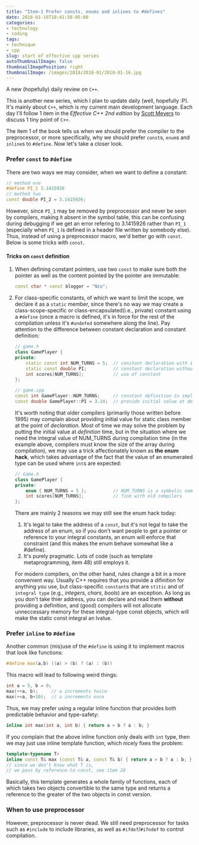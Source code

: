 ```yaml
---
title: "Item-1 Prefer consts, enums and inlines to #defines"
date: 2018-01-16T18:41:58-05:00
categories:
- technology
- coding
tags:
- technique
- cpp
slug: start of effective cpp series
autoThumbnailImage: false
thumbnailImagePosition: right
thumbnailImage: /images/2018/2018-01/2018-01-16.jpg
---
```


A new (hopefully) daily review on `C++`.
<!--more-->

This is another new series, which I plan to update daily (well, hopefully :P). It's mainly about `C++`, which is my current main development language. Each day I'll follow 1 item in the _Effective C++ 2nd edition_ by [Scott Meyers](https://www.aristeia.com/books.html) to discuss 1 tiny point of `C++`.

The item 1 of the book tells us when we should prefer the compiler to the preprocessor, or more specifically, why we should prefer `const`s, `enum`s and `inline`s to `#define`. Now let's take a closer look.

### Prefer `const` to `#define`

There are two ways we may consider, when we want to define a constant:

```cpp
// method one
#define PI_1 3.1415926
// method two
const double PI_2 = 3.1415926;
```

However, since `PI_1` may be removed by preprocessor and never be seen by compilers, making it absent in the symbol table, this can be confusing during debugging if we get an error refering to 3.1415926 rather than `PI_1` (especially when `PI_1` is defined in a header file written by somebody else). Thus, instead of using a preprocessor macro, we'd better go with `const`. Below is some tricks with `const`.

#### Tricks on `const` definition

1. When defining constant pointers, use two `const` to make sure both the pointer as well as the content pointed by the pointer are immutable:

    ```cpp
    const char * const blogger = "Nzo";
    ```

2. For class-specific constants, of which we want to limit the scope, we declare it as a `static` member, since there's no way we may create a class-scope-specific or class-encapsulated(i.e., private) constant using a `#define` (once a macro is defined, it's in force for the rest of the compilation unless it's `#undefed` somewhere along the line). Pay attention to the difference between constant declaration and constant definition:

    ```cpp
    // game.h
    class GamePlayer {
    private:
        static const int NUM_TURNS = 5;  // constant declaration with initial value
        static const double PI;          // constant declaration without initial value
        int scores[NUM_TURNS];           // use of constant
    };
    ```

    ```cpp
    // game.cpp
    const int GamePlayer::NUM_TURNS;     // constant definition in impl. file
    const double GamePlayer::PI = 3.14;  // provide initial value at definition
    ```

    It's worth noting that older compilers (primarily those written before 1995) may complain about providing initial value for static class member at the point of _declaration_. Most of time we may solve the problem by putting the initial value at _definition_ time, but in the situation where we need the integral value of NUM_TURNS during compilation time (in the example above, compilers must know the size of the array during compilation), we may use a trick affectionately known as **the enum hack**, which takes advantage of the fact that the value of an enumerated type can be used where `int`s are expected:

    ```cpp
    // Game.h
    class GamePlayer {
    private:
        enum { NUM_TURNS = 5 };          // NUM_TURNS is a symbolic name for 5        
        int scores[NUM_TURNS];           // fine with old compilers
    };
    ```

    There are mainly 2 reasons we may still see the enum hack today:
    
    1. It's legal to take the address of a `const`, but it's not legal to take the address of an enum, so if you don't want people to get a pointer or reference to your integral constants, an enum will enforce that constraint (and this makes the enum behave somewhat like a #define).
    2. It's purely pragmatic. Lots of code (such as template metaprogramming, item 48) still employs it.

    For modern compilers, on the other hand, rules change a bit in a more convenient way. Usually C++ requires that you provide a difinition for anything you use, but class-specific `constant`s that are `stitic` and of `integral type` (e.g., _integers_, _chars_, _bools_) are an exception. As long as you don't take thier address, you can declare and read them **without** providing a definition, and (good) compilers will not allocate unneccessary memory for these integral-type const objects, which will make the static const integral an lvalue.

### Prefer `inline` to `#define`

Another common (mis)use of the `#define` is using it to implement macros that look like functions:

```cpp
#define max(a,b) ((a) > (b) ? (a) : (b))
```

This macro will lead to following weird things:

```cpp
int a = 5, b = 0;
max(++a, b);     // a increments twice
max(++a, b+10);  // a increments once
```

Thus, we may prefer using a regular inline function that provides both predictable behavior and type-safety:

```cpp
inline int max(int a, int b) { return a > b ? a : b; }
```

If you complain that the above inline function only deals with `int` type, then we may just use inline template function, which nicely fixes the problem:

```cpp
template<typename T> 
inline const T& max (const T& a, const T& b) { return a > b ? a : b; }
// since we don't know what T is, 
// we pass by reference-to-const, see item 20
```

Basically, this template generates a whole family of functions, each of which takes two objects convertible to the same type and returns a reference to the greater of the two objects in const version.

### When to use preprocessor

However, preprocessor is never dead. We still need preprocessor for tasks such as `#include` to include libraries, as well as `#ifdef`/`#ifndef` to control compilation.
